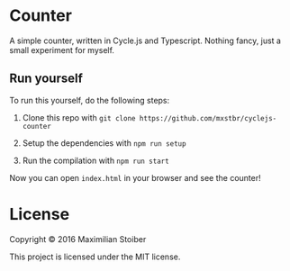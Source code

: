 # Counter

A simple counter, written in Cycle.js and Typescript. Nothing fancy, just a small experiment for myself.

## Run yourself

To run this yourself, do the following steps:

1. Clone this repo with `git clone https://github.com/mxstbr/cyclejs-counter`

2. Setup the dependencies with `npm run setup`

3. Run the compilation with `npm run start`

Now you can open `index.html` in your browser and see the counter!

# License

Copyright © 2016 Maximilian Stoiber

This project is licensed under the MIT license.
